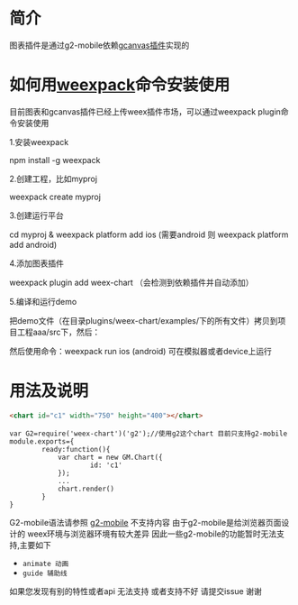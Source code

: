 # 简介
图表插件是通过g2-mobile依赖[gcanvas插件](../weex-plugin-gcanvas)实现的

# 如何用[weexpack](https://github.com/weexteam/weex-pack)命令安装使用

目前图表和gcanvas插件已经上传weex插件市场，可以通过weexpack plugin命令安装使用

1.安装weexpack

npm install -g weexpack

2.创建工程，比如myproj

weexpack create myproj

3.创建运行平台

cd myproj & weexpack platform add ios (需要android 则 weexpack platform add android)

4.添加图表插件

weexpack plugin add weex-chart （会检测到依赖插件并自动添加）

5.编译和运行demo

把demo文件（在目录plugins/weex-chart/examples/下的所有文件）拷贝到项目工程aaa/src下，然后：

然后使用命令：weexpack run ios (android) 可在模拟器或者device上运行

# 用法及说明

```html
<chart id="c1" width="750" height="400"></chart>
```
```
var G2=require('weex-chart')('g2');//使用g2这个chart 目前只支持g2-mobile
module.exports={
        ready:function(){
            var chart = new GM.Chart({
                    id: 'c1'
            });
            ...
            chart.render()
        }
}
```

G2-mobile语法请参照
[g2-mobile](https://antv.alipay.com/g2-mobile/doc/index.html)
不支持内容
由于g2-mobile是给浏览器页面设计的 weex环境与浏览器环境有较大差异 因此一些g2-mobile的功能暂时无法支持,主要如下
 - `animate 动画`
 - `guide 辅助线`
 
 如果您发现有别的特性或者api 无法支持 或者支持不好 请提交issue 谢谢



